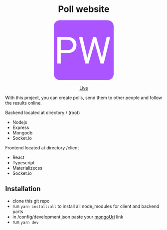 <div align="center">
<h1 align="center">
  Poll website
</h1>
<img src="./client/public/logo192.png" width="192"  />
  
[Live](https://ichervonyy-poll-website.ru/)

</div>

With this project, you can create polls, send them to other people and follow the results online.

Backend located at directory / (root)

* Nodejs
* Express
* Mongodb
* Socket.io

Frontend located at directory /client

* React
* Typescript
* Materializecss
* Socket.io

## Installation

* clone this git repo
* run `yarn install:all` to install all node_modules for client and backend parts
* in /config/development.json paste your [mongoUri](https://docs.atlas.mongodb.com/connect-to-cluster/#connect-to-a-cluster) link
* run `yarn dev`
